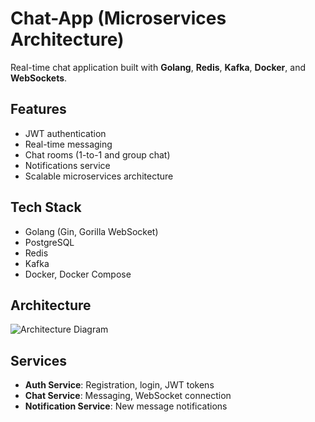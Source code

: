 # Chat-App (Microservices Architecture)

Real-time chat application built with **Golang**, **Redis**, **Kafka**, **Docker**, and **WebSockets**.

## Features
- JWT authentication
- Real-time messaging
- Chat rooms (1-to-1 and group chat)
- Notifications service
- Scalable microservices architecture

## Tech Stack
- Golang (Gin, Gorilla WebSocket)
- PostgreSQL
- Redis
- Kafka
- Docker, Docker Compose

## Architecture
![Architecture Diagram](docs/architecture.png)

## Services
- **Auth Service**: Registration, login, JWT tokens
- **Chat Service**: Messaging, WebSocket connection
- **Notification Service**: New message notifications
